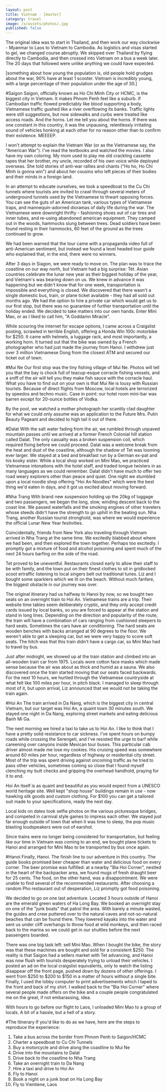 ```yaml
---
layout: post
title: Vietnam - [master]
category: travel
image: /x/assets/photos/.jpg
published: false
---
```


The original idea was to start in Thailand, and then work our way clockwise - Myanmar to Laos to Vietnam to Cambodia. As logistics and visas started to gel, we changed course abruptly. We skipped over Thailand by flying directly to Cambodia, and then crossed into Vietnam on a bus a week later. The 20 days that followed were unlike anything we could have expected.

[something about how young the population is, old people hold grudges about the war, 90% have at least 1 scooter. Vietnam is incredibly young, with a large percentage of their population under the age of 30.]

#Saigon
Saigon, officially known as Ho Chi Minh City or HCMC, is the biggest city in Vietnam. It makes Phnom Penh feel like a suburb. If Cambodian traffic flowed predictably like blood supporting a body, Vietnamese traffic gushed like a river overflowing its banks. Traffic lights were still suggestions, but now sidewalks and curbs were treated like access roads. And the horns. Let me tell you about the horns. If there was one constant in this country, it was the unpausing, relentlessly irritating sound of vehicles honking at each other for no reason other than to confirm their existence.  MEEEEP.

I won't attempt to explain the Vietnam War (or as the Vietnamese say, the "American War"). I've read the textbooks and watched the movies. I also have my own coloring. My mom used to play me old crackling cassette tapes that her brother, my uncle, recorded of his own voice while deployed overseas. She told stories of anti-war rallies and chants ("Ho ho, Ho Chi Minh is gonna win") and about her cousins who left pieces of their bodies and their minds in a foreign land. 

In an attempt to educate ourselves, we took a speedboat to the Cu Chi tunnels where tourists are invited to crawl through several meters of underground tunnels used by the Vietnamese to thwart opposing forces. You can see the guts of an American tank, various types of Vietnamese traps, and mannequin-adorned dioramas of daily life during the war. The Vietnamese were downright thrifty - fashioning shoes out of car tires and inner tubes, and re-using abandoned american equipment. They camped out in the woods, hammocks slung between trees. Dead soldiers have been found resting in their hammocks, 60 feet of the ground as the trees continued to grow.

We had been warned that the tour came with a propaganda video full of anti-American sentiment, but instead we found a level headed tour guide who explained that, in the end, there were no winners. 

After 3 days in Siagon, we were ready to move on. The plan was to trace the coastline on our way north, but Vietnam had a big surprise: Tét. Asian countries celebrate the lunar new year as their biggest holiday of the year, and Vietnam's was bearing down on us. We knew in advance it was happening but we didn't know that for one week, transportation is impossible and everything is closed. We discovered that there wasn't a single domestic bus, train, or plane ticket available - they had all sold out months ago.  We had the option to hire a private car which would get us to our first stop, but there was no guarantee of further transportation until the holiday ended. We decided to take matters into our own hands.  Enter Mini Mao, or as I liked to call him, "A Goddamn Miracle".

While scouring the internet for escape options, I came across a Craigslist posting, scrawled in terrible English, offering a Honda Win 100c motorbike for $250. It came with helmets, a luggage rack, and most importantly, a working horn. It turned out that the bike was owned by a French photographer who had just made the journey from Hanoi. I withdrew just over 3 million Vietnamese Dong from the closest ATM and secured our ticket out of town. 

#Mui Ne
Our first stop was the tiny fishing village of Mui Ne. Photos will tell you that the bay is chock full of teacup-esque corracle fishing vessels, and a sniff of the air will tell you they make fish sauce with the corracle haul. What you have to find out on your own is that Mui Ne is lousy with Russian tourists. Because of direct flights from Moscow, local hotels are terrorized by speedos and techno music. Case in point: our hotel room mini-bar was barren except for 20-ounce bottles of Vodka.

By the pool, we watched a mother photograph her scantily clad daughter for what we could only assume was an application to the Future Mrs. Putin Beauty Pageant and decided to high tail it out of there.

#Dalat
With the salt water fading from the air, we rumbled through unpaved mountain passes until we arrived at a former French Colonial hill station called Dalat. The only casualty was a broken suspension coil, which required fixing before we could proceed. Dalat was a welcome break from the heat and dust of the coastline, although the shadow of Tet was looming ever larger. We stayed at a bed and breakfast run by a German ex-pat and his kooky sister. While a local shop worked on Mini Mao, we practiced Vietnamese intonations with the hotel staff, and traded tongue twisters in as many languages as we could remember. Dalat didn't have much to offer two road weary explorers other than peace and quiet. One night we stumbled upon a local noodle shop offering "Hoi An Noodles" which were the best thing we'd eaten in days, and it got us excited about moving forward.

#Nha Trang
With brand new suspension holding up the 20kg of luggage and two passengers, we began the long, slow, winding descent back to the coast line. We passed waterfalls and the smoking engines of other travelers whose steeds didn't have the strength to go uphill in the beating sun. Nha Trang, another Russian tourist stronghold, was where we would experience the official Lunar New Year festivities. 

Coincidentally, friends from New York also traveling through Vietnam arrived in Nha Trang at the same time. We excitedly blabbed about where we had been, and then explored the town together. Perhaps too excitedly. I promptly got a mixture of food and alcohol poisoning and spent much of the next 24 hours barfing on the side of the road.

Tet proved to be uneventful. Restaurants closed early to allow their staff to be with family, and the town put on their finest clothes to sit in gridlocked scoot ertraffic listening to local singers belt out traditional tunes. Liz and I bought some sparklers which we lit on the beach. Without much fanfare, the biggest obstacle in our journey was over.

The original itinerary had us halfway to Hanoi by now, so we bought two seats on an overnight train to Hoi An. Vietnamese trains are a trip. Their website time tables seem deliberately cryptic, and they only accept credit cards issued by local banks, so you are forced to appear at the station and stand in long lines. Depending on the direction and popularity of the route, the train will have a combination of cars ranging from cushioned sleepers to hard seats. Sometimes the cars have air conditioning. The hard seats are wooden benches with backs arranged at 90 degrees to the floor. We weren't able to get a sleeping car, but we were very happy to score soft seats. The hitch was that this train didn't have a cargo car, so Mini Mao had to travel by bus.

Just after midnight, we showed up at the train station and climbed into an all-wooden train car from 1975. Locals wore cotton face masks which made sense because the air was about as thick and humid as a sauna. We also discovered once the train started moving that our seats faced backwards. For the next 10 hours, we hurtled through the Vietnamese countryside at what felt like 100 miles per hour, in pitch black. I managed to sleep through most of it, but upon arrival, Liz announced that we would not be taking the train again. 

#Hoi An
The train arrived in Da Nang, which is the biggest city in central Vietnam, but our target was Hoi An, a quaint town 30 minutes south. We stayed one night in Da Nang, exploring street markets and eating delicious Banh Mi Ga. 

The next morning we hired a taxi to take us to Hoi An. I like to think that I have a pretty solid resistance to car sickness. I've spent hours on bumpy roads while crossing the Serengeti, and I've resisted the urge to barf while careening over canyons inside Mexican tour buses. This particular cab driver almost made me lose my cookies.  His cruising speed was somewhere around 60 miles per hour, regardless of highway or residential city street. Most of the trip was spent driving against oncoming traffic as he tried to pass other vehicles, sometimes coming so close that I found myself clenching my butt checks and gripping the overhead handhold, praying for it to end. 

Hoi An itself is as quaint and beautiful as you would expect from a UNESCO world heritage site. Well kept "shop house" buildings remain in use - now hawking silk goods and custom clothing. For $100 you can get a tailored suit made to your specifications, ready the next day.

Local kids on dates took selfie photos on the various picturesque bridges, and competed in carnival style games to impress each other. We stayed just far enough outside of town that when it was time to sleep, the pop music blasting loudspeakers were out of earshot. 

Since trains were no longer being considered for transportation, but feeling like our time in Vietnam was coming to an end, we bought plane tickets to Hanoi and arranged for Mini Mao to be transported by bus once again.

#Hanoi
Finally, Hanoi. The finish line to our adventure in this country. The guide books promised beer cheaper than water and delicious food on every corner.  The beer promise was fulfilled: at a nearby "Bia Hoi Corner", nestled in the heart of the backpacker area, we found mugs of fresh draught beer for 25 cents. The food, on the other hand, was a disappointment. We were unable to find several of the recommended restaurants. After choosing a random Pho restaurant out of desperation, Liz promptly got food poisoning. 

We decided to go on one last adventure. Located 3 hours outside of Hanoi are the emerald green waters of Ha Long Bay. We booked an overnight stay on one of the "junk boats" that patrol the area. With barely a minute wasted, the guides and crew puttered over to the natural caves and not-so-natural beaches that can be found there. They lowered kayaks into the water and sent us under cliff overhangs to throw food at wild monkeys, and then raced back to the marina so we could get in our shuttles before the next passengers boarded. 

There was one big task left: sell Mini Mao. When I bought the bike, the story was that these machines are bought and sold for a consistent $250. The reality is that Saigon had a sellers market with Tet advancing, and Hanoi was now flush with tourists desperately trying to unload their vehicles. I posted an ad on the local craigslist equivalents, only to watch the listing disappear off the front page, pushed down by dozens of other offerings. I went from $250 to $200 to $150 in a matter of hours without a single bite. Finally, I used the lobby computer to print advertisements which I taped to the front and back of my shirt. I walked back to the "Bia Hoi Corner" where several people made offers on the bike and a couple people congratulated me on the great, if not embarassing, idea.

With hours to go before our flight to Laos, I unloaded Mini Mao to a group of locals. A bit of a hassle, but a hell of a story.

#The Itinerary
If you'd like to do as we have, here are the steps to reproduce the experience:

1. Take a bus across the border from Phnom Penh to Saigon/HCMC
2. Charter a speedboat to Cu Chi Tunnels
3. Buy a motorcycle and drive along the coastline to Mui Ne
4. Drive into the mountains to Dalat
5. Drive back to the coastline to Nha Trang
6. Take an overnight train to Da Nang
7. Hire a taxi and drive to Hoi An
8. Fly to Hanoi
9. Book a night on a junk boat on Ha Long Bay
10. Fly to Vientiene, Laos